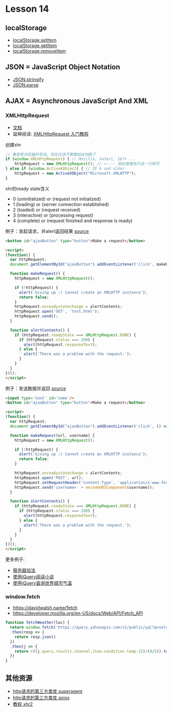 # Lesson 14

## localStorage

* [localStorage.setItem](https://developer.mozilla.org/en-US/docs/Web/API/Storage/setItem)
* [localStorage.getItem](https://developer.mozilla.org/en-US/docs/Web/API/Storage/getItem)
* [localStorage.removeItem](https://developer.mozilla.org/en-US/docs/Web/API/Storage/removeItem)

## JSON = JavaScript Object Notation

* [JSON.stringify](https://developer.mozilla.org/en-US/docs/Web/JavaScript/Reference/Global_Objects/JSON/stringify)
* [JSON.parse](https://developer.mozilla.org/en-US/docs/Web/JavaScript/Reference/Global_Objects/JSON/parse)

## AJAX = Asynchronous JavaScript And XML

### XMLHttpRequest

* [文档](https://developer.mozilla.org/en-US/docs/Web/API/XMLHttpRequest)
* 延伸阅读: [XMLHttpRequest 入门教程](https://developer.mozilla.org/zh-CN/docs/AJAX/Getting_Started)

创建xhr

```js
// 兼容老浏览器的写法，现在应该不需要如此判断了
if (window.XMLHttpRequest) { // Mozilla, Safari, IE7+ ...
    httpRequest = new XMLHttpRequest(); // <---- 现在直接执行这一行即可
} else if (window.ActiveXObject) { // IE 6 and older
    httpRequest = new ActiveXObject("Microsoft.XMLHTTP");
}
```

xhr的ready state含义

* 0 (uninitialized) or (request not initialized)
* 1 (loading) or (server connection established)
* 2 (loaded) or (request received)
* 3 (interactive) or (processing request)
* 4 (complete) or (request finished and response is ready)

例子：发起请求，并alert返回结果 [source](./alert1/index.html)

```html
<button id="ajaxButton" type="button">Make a request</button>

<script>
(function() {
  var httpRequest;
  document.getElementById("ajaxButton").addEventListener('click', makeRequest);

  function makeRequest() {
    httpRequest = new XMLHttpRequest();

    if (!httpRequest) {
      alert('Giving up :( Cannot create an XMLHTTP instance');
      return false;
    }
    httpRequest.onreadystatechange = alertContents;
    httpRequest.open('GET', 'test.html');
    httpRequest.send();
  }

  function alertContents() {
    if (httpRequest.readyState === XMLHttpRequest.DONE) {
      if (httpRequest.status === 200) {
        alert(httpRequest.responseText);
      } else {
        alert('There was a problem with the request.');
      }
    }
  }
})();
</script>

```

例子：发送数据并返回 [source](./alert2/index.html)

```html
<input type='text' id='name'/>
<button id="ajaxButton" type="button">Make a request</button>

<script>
(function() {
  var httpRequest;
  document.getElementById("ajaxButton").addEventListener('click', () => makeRequest('./test.php', document.getElementById('name').value));

  function makeRequest(url, username) {
    httpRequest = new XMLHttpRequest();

    if (!httpRequest) {
      alert('Giving up :( Cannot create an XMLHTTP instance');
      return false;
    }

    httpRequest.onreadystatechange = alertContents;
    httpRequest.open('POST', url);
    httpRequest.setRequestHeader('Content-Type', 'application/x-www-form-urlencoded');
    httpRequest.send('username=' + encodeURIComponent(username));
  }

  function alertContents() {
    if (httpRequest.readyState === XMLHttpRequest.DONE) {
      if (httpRequest.status === 200) {
        alert(httpRequest.responseText);
      } else {
        alert('There was a problem with the request.');
      }
    }
  }
})();
</script>

```

更多例子:

* [服务器加法](./add/)
* [使用jQuery阅读小说](./book/)
* [使用jQuery查询世界城市气温](./weather-man/)

### window.fetch

* https://davidwalsh.name/fetch
* https://developer.mozilla.org/en-US/docs/Web/API/Fetch_API

```js
function fetchWeather(loc) {
  return window.fetch('https://query.yahooapis.com/v1/public/yql?q=select%20item.condition.temp%20from%20weather.forecast%20where%20woeid%20in%20(select%20woeid%20from%20geo.places(1)%20where%20text%3D%22'+loc+'%22)&format=json&env=store%3A%2F%2Fdatatables.org%2Falltableswithkeys')
  .then(resp => {
    return resp.json()
  })
  .then(j => {
    return +((j.query.results.channel.item.condition.temp-32)/(9/5)).toFixed(1)
  })
}
```


## 其他资源
* [http请求的第三方类库 superagent](https://github.com/visionmedia/superagent)
* [http请求的第三方类库 axios](https://github.com/mzabriskie/axios)
* [教程 xhr2](https://www.html5rocks.com/en/tutorials/file/xhr2/)





